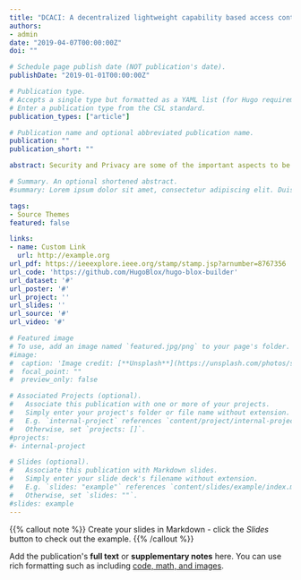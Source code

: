 ```yaml
---
title: "DCACI: A decentralized lightweight capability based access control framework using IOTA for Internet of Things"
authors:
- admin
date: "2019-04-07T00:00:00Z"
doi: ""

# Schedule page publish date (NOT publication's date).
publishDate: "2019-01-01T00:00:00Z"

# Publication type.
# Accepts a single type but formatted as a YAML list (for Hugo requirements).
# Enter a publication type from the CSL standard.
publication_types: ["article"]

# Publication name and optional abbreviated publication name.
publication: ""
publication_short: ""

abstract: Security and Privacy are some of the important aspects to be considered in the large-scale deployment of Internet of Things (IoT) systems. Due to the large number  of IoT devices and the different administrative domains in which they operate, traditional approaches involving a Centralized server for managing Authorizations will not be scalable or efficient. In this paper, we propose a Decentralized Capability-Based Access Control framework using IOTA (DCACI); IOTA is an opensource distributed ledger that enables fee-less micro transactions for the IoT. The DCACI framework enables complete privacy and integrity of the Capability tokens using IOTA’s Masked Authenticated Messaging (MAM) technology. It enables device owners and users to Grant, Update, Delegate and Revoke the capability tokens. The proposed DCACI framework has been implemented as a proof-of-concept on a resource constrained machine; the results indicate that it is capable of scaling up to large-scale infrastructure such as a Smart City, having  millions of IoT devices

# Summary. An optional shortened abstract.
#summary: Lorem ipsum dolor sit amet, consectetur adipiscing elit. Duis posuere tellus ac convallis placerat. Proin tincidunt magna sed ex sollicitudin condimentum.

tags:
- Source Themes
featured: false

links:
- name: Custom Link
  url: http://example.org
url_pdf: https://ieeexplore.ieee.org/stamp/stamp.jsp?arnumber=8767356
url_code: 'https://github.com/HugoBlox/hugo-blox-builder'
url_dataset: '#'
url_poster: '#'
url_project: ''
url_slides: ''
url_source: '#'
url_video: '#'

# Featured image
# To use, add an image named `featured.jpg/png` to your page's folder. 
#image:
#  caption: 'Image credit: [**Unsplash**](https://unsplash.com/photos/s9CC2SKySJM)'
#  focal_point: ""
#  preview_only: false

# Associated Projects (optional).
#   Associate this publication with one or more of your projects.
#   Simply enter your project's folder or file name without extension.
#   E.g. `internal-project` references `content/project/internal-project/index.md`.
#   Otherwise, set `projects: []`.
#projects:
#- internal-project

# Slides (optional).
#   Associate this publication with Markdown slides.
#   Simply enter your slide deck's filename without extension.
#   E.g. `slides: "example"` references `content/slides/example/index.md`.
#   Otherwise, set `slides: ""`.
#slides: example
---
```


{{% callout note %}}
Create your slides in Markdown - click the *Slides* button to check out the example.
{{% /callout %}}

Add the publication's **full text** or **supplementary notes** here. You can use rich formatting such as including [code, math, and images](https://docs.hugoblox.com/content/writing-markdown-latex/).
